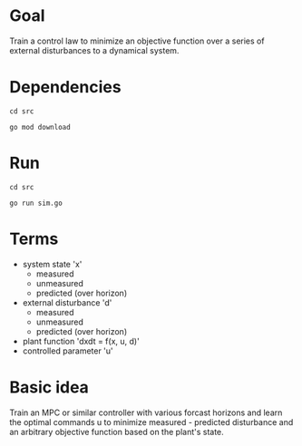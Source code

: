 # Goal
Train a control law to minimize an objective function over a series of external disturbances to a dynamical system.

# Dependencies
`cd src`

`go mod download`

# Run
`cd src`

`go run sim.go`

# Terms
- system state 'x'
  - measured
  - unmeasured
  - predicted (over horizon)
- external disturbance 'd'
  - measured
  - unmeasured
  - predicted (over horizon)
- plant function 'dxdt = f(x, u, d)'
- controlled parameter 'u'
 
# Basic idea
Train an MPC or similar controller with various forcast horizons and learn the optimal commands u to minimize measured - predicted disturbance and an arbitrary objective function based on the plant's state.
